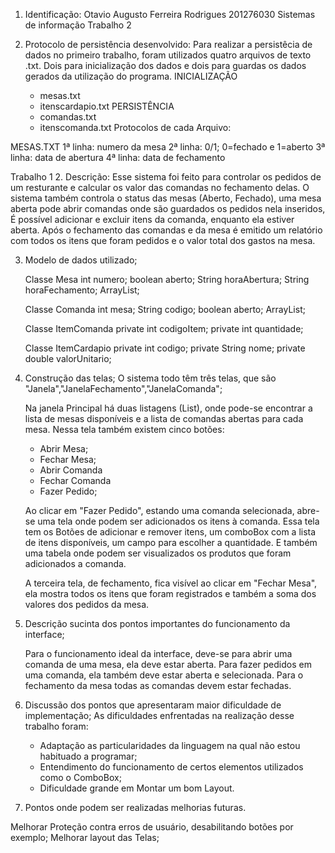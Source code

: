 1. Identificação:
 Otavio Augusto Ferreira Rodrigues 201276030 Sistemas de informação
Trabalho 2

2. Protocolo de persistência desenvolvido:
	Para realizar a persistêcia de dados no primeiro trabalho, foram utilizados quatro arquivos de texto .txt. Dois para inicialização dos dados e dois para guardas os dados gerados da utilização do programa.
	INICIALIZAÇÃO
	- mesas.txt
	- itenscardapio.txt
	PERSISTÊNCIA
	- comandas.txt
	- itenscomanda.txt
Protocolos de cada Arquivo:

MESAS.TXT
1ª linha: numero da mesa
2ª linha: 0/1; 0=fechado e 1=aberto
3ª linha: data de abertura
4ª linha: data de fechamento





Trabalho 1
2. Descrição:
	Esse sistema foi feito para controlar os pedidos de um resturante e calcular os valor das comandas no fechamento delas.
	O sistema também controla o status das mesas (Aberto, Fechado), uma mesa aberta pode abrir comandas onde são guardados os pedidos nela inseridos,
	É possível adicionar e excluir itens da comanda, enquanto ela estiver aberta. Após o fechamento das comandas e da mesa é emitido um relatório com
	todos os itens que foram pedidos e o valor total dos gastos na mesa.

3. Modelo de dados utilizado;

	Classe Mesa 
    	int numero;
    	boolean aberto;
    	String horaAbertura;
    	String horaFechamento;
    	ArrayList<Comanda>;

	Classe Comanda
    	int mesa;
    	String codigo;
    	boolean aberto;
    	ArrayList<ItemComanda>;

 	Classe ItemComanda 
    	private int codigoItem;
    	private int quantidade;

 	Classe ItemCardapio
    	private int codigo;
    	private String nome;
    	private double valorUnitario;


4. Construção das telas;
	O sistema todo têm três telas, que são "Janela","JanelaFechamento","JanelaComanda";
	
	Na janela Principal há duas listagens (List), onde pode-se encontrar a lista de mesas disponíveis e a lista de comandas abertas para cada mesa.
	Nessa tela também existem cinco botões: 
	- Abrir Mesa;
	- Fechar Mesa;
	- Abrir Comanda
	- Fechar Comanda
	- Fazer Pedido;
	
	Ao clicar em "Fazer Pedido", estando uma comanda selecionada, abre-se uma tela onde podem ser adicionados os itens à comanda.
	Essa tela tem os Botões de adicionar e remover itens, um comboBox com a lista de itens disponíveis, um campo para escolher a quantidade.
	E também uma tabela onde podem ser visualizados os produtos que foram adicionados a comanda.
	
	A terceira tela, de fechamento, fica visível ao clicar em "Fechar Mesa", ela mostra todos os itens que foram registrados e também a soma
	dos valores dos pedidos da mesa.
	
5. Descrição sucinta dos pontos importantes do funcionamento da interface;
	
	Para o funcionamento ideal da interface, deve-se para abrir uma comanda de uma mesa, ela deve estar aberta.
	Para fazer pedidos em uma comanda, ela também deve estar aberta e selecionada.
	Para o fechamento da mesa todas as comandas devem estar fechadas.

6. Discussão dos pontos que apresentaram maior dificuldade de implementação;
	As dificuldades enfrentadas na realização desse trabalho foram:
	- Adaptação as particularidades da linguagem na qual não estou habituado a programar;
	- Entendimento do funcionamento de certos elementos utilizados como o ComboBox;
	- Dificuldade grande em Montar um bom Layout.

7. Pontos onde podem ser realizadas melhorias futuras.

Melhorar Proteção contra erros de usuário, desabilitando botões por exemplo;
Melhorar layout das Telas;
